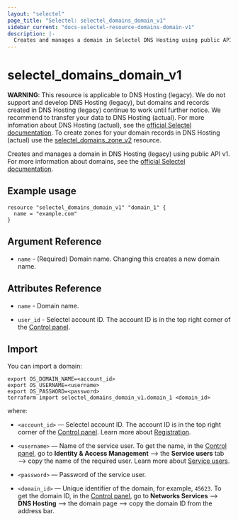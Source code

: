 ```yaml
---
layout: "selectel"
page_title: "Selectel: selectel_domains_domain_v1"
sidebar_current: "docs-selectel-resource-domains-domain-v1"
description: |-
  Creates and manages a domain in Selectel DNS Hosting using public API v1.
---
```


# selectel\_domains\_domain\_v1

**WARNING**: This resource is applicable to DNS Hosting (legacy). We do not support and develop DNS Hosting (legacy), but domains and records created in DNS Hosting (legacy) continue to work until further notice. We recommend to transfer your data to DNS Hosting (actual). For more infomation about DNS Hosting (actual), see the [official Selectel documentation](https://docs.selectel.ru/en/networks-services/dns/about-dns/).
To create zones for your domain records in DNS Hosting (actual) use the [selectel_domains_zone_v2](https://registry.terraform.io/providers/selectel/selectel/latest/docs/resources/selectel_domains_zone_v2) resource.

Creates and manages a domain in DNS Hosting (legacy) using public API v1. For more information about domains, see the [official Selectel documentation](https://docs.selectel.ru/en/networks-services/dns/zones/).

## Example usage

```hcl
resource "selectel_domains_domain_v1" "domain_1" {
  name = "example.com"
}
```

## Argument Reference

* `name` - (Required) Domain name. Changing this creates a new domain name.

## Attributes Reference

* `name` - Domain name.

* `user_id` - Selectel account ID. The account ID is in the top right corner of the [Control panel](https://my.selectel.ru/).

## Import

You can import a domain:

```shell
export OS_DOMAIN_NAME=<account_id>
export OS_USERNAME=<username>
export OS_PASSWORD=<password>
terraform import selectel_domains_domain_v1.domain_1 <domain_id>
```

where:

* `<account_id>` — Selectel account ID. The account ID is in the top right corner of the [Control panel](https://my.selectel.ru/). Learn more about [Registration](https://docs.selectel.ru/en/control-panel-actions/account/registration/).

* `<username>` — Name of the service user. To get the name, in the [Control panel](https://my.selectel.ru/iam/users_management/users?type=service), go to **Identity & Access Management** ⟶ the **Service users** tab ⟶ copy the name of the required user. Learn more about [Service users](https://docs.selectel.ru/en/control-panel-actions/users-and-roles/user-types-and-roles/).

* `<password>` — Password of the service user.

* `<domain_id>` — Unique identifier of the domain, for example, `45623`. To get the domain ID, in the [Control panel](https://my.selectel.ru/network/domains/), go to **Networks Services** ⟶ **DNS Hosting** ⟶ the domain page ⟶ copy the domain ID from the address bar.